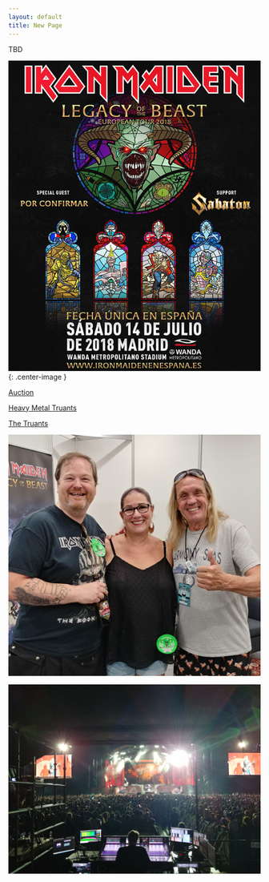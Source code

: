 ```yaml
---
layout: default
title: New Page
---
```


<style type="text/css" media="screen">
.center-image
{
    margin: 0 auto;
    display: block;
}
</style>

TBD

![Madrid 2018](assets/img/music/music-maiden-poster.jpg){: .center-image }

[Auction](https://www.givergy.com/charity/the-truants)

[Heavy Metal Truants](https://heavymetaltruants.com/)

[The Truants](https://thetruants.co.uk/)

![Nicko McBrain!](assets/img/music/music-maiden-nicko.jpg)

![Best Seat in The House](assets/img/music/music-maiden-stage.jpg)
